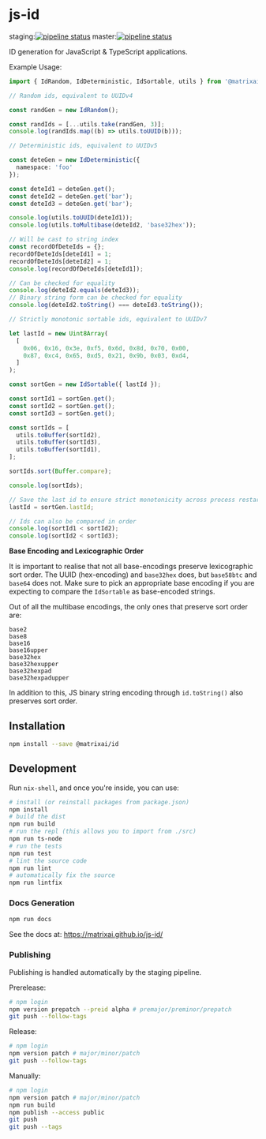 # js-id

staging:[![pipeline status](https://gitlab.com/MatrixAI/open-source/js-id/badges/staging/pipeline.svg)](https://gitlab.com/MatrixAI/open-source/js-id/commits/staging)
master:[![pipeline status](https://gitlab.com/MatrixAI/open-source/js-idlocks/badges/master/pipeline.svg)](https://gitlab.com/MatrixAI/open-source/js-id/commits/master)

ID generation for JavaScript & TypeScript applications.

Example Usage:

```ts
import { IdRandom, IdDeterministic, IdSortable, utils } from '@matrixai/id';

// Random ids, equivalent to UUIDv4

const randGen = new IdRandom();

const randIds = [...utils.take(randGen, 3)];
console.log(randIds.map((b) => utils.toUUID(b)));

// Deterministic ids, equivalent to UUIDv5

const deteGen = new IdDeterministic({
  namespace: 'foo'
});

const deteId1 = deteGen.get();
const deteId2 = deteGen.get('bar');
const deteId3 = deteGen.get('bar');

console.log(utils.toUUID(deteId1));
console.log(utils.toMultibase(deteId2, 'base32hex'));

// Will be cast to string index
const recordOfDeteIds = {};
recordOfDeteIds[deteId1] = 1;
recordOfDeteIds[deteId2] = 1;
console.log(recordOfDeteIds[deteId1]);

// Can be checked for equality
console.log(deteId2.equals(deteId3));
// Binary string form can be checked for equality
console.log(deteId2.toString() === deteId3.toString());

// Strictly monotonic sortable ids, equivalent to UUIDv7

let lastId = new Uint8Array(
  [
    0x06, 0x16, 0x3e, 0xf5, 0x6d, 0x8d, 0x70, 0x00,
    0x87, 0xc4, 0x65, 0xd5, 0x21, 0x9b, 0x03, 0xd4,
  ]
);

const sortGen = new IdSortable({ lastId });

const sortId1 = sortGen.get();
const sortId2 = sortGen.get();
const sortId3 = sortGen.get();

const sortIds = [
  utils.toBuffer(sortId2),
  utils.toBuffer(sortId3),
  utils.toBuffer(sortId1),
];

sortIds.sort(Buffer.compare);

console.log(sortIds);

// Save the last id to ensure strict monotonicity across process restarts
lastId = sortGen.lastId;

// Ids can also be compared in order
console.log(sortId1 < sortId2);
console.log(sortId2 < sortId3);
```

**Base Encoding and Lexicographic Order**

It is important to realise that not all base-encodings preserve lexicographic sort order. The UUID (hex-encoding) and `base32hex` does, but `base58btc` and `base64` does not. Make sure to pick an appropriate base encoding if you are expecting to compare the `IdSortable` as base-encoded strings.

Out of all the multibase encodings, the only ones that preserve sort order are:

```
base2
base8
base16
base16upper
base32hex
base32hexupper
base32hexpad
base32hexpadupper
```

In addition to this, JS binary string encoding through `id.toString()` also preserves sort order.

## Installation

```sh
npm install --save @matrixai/id
```

## Development

Run `nix-shell`, and once you're inside, you can use:

```sh
# install (or reinstall packages from package.json)
npm install
# build the dist
npm run build
# run the repl (this allows you to import from ./src)
npm run ts-node
# run the tests
npm run test
# lint the source code
npm run lint
# automatically fix the source
npm run lintfix
```

### Docs Generation

```sh
npm run docs
```

See the docs at: https://matrixai.github.io/js-id/

### Publishing

Publishing is handled automatically by the staging pipeline.

Prerelease:

```sh
# npm login
npm version prepatch --preid alpha # premajor/preminor/prepatch
git push --follow-tags
```

Release:

```sh
# npm login
npm version patch # major/minor/patch
git push --follow-tags
```

Manually:

```sh
# npm login
npm version patch # major/minor/patch
npm run build
npm publish --access public
git push
git push --tags
```
